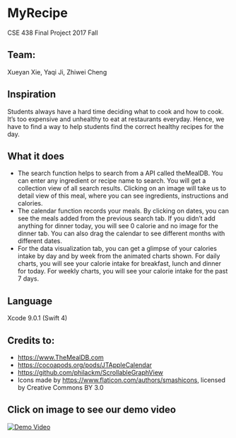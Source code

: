 # MyRecipe 
CSE 438 Final Project 2017 Fall 

## Team:
Xueyan Xie,
Yaqi Ji,
Zhiwei Cheng

## Inspiration
Students always have a hard time deciding what to cook and how to cook. It’s too expensive and unhealthy to eat at restaurants everyday. Hence, we have to find a way to help students find the correct healthy recipes for the day.

## What it does
* The search function helps to search from a API called theMealDB. You can enter any ingredient or recipe name to search. You will get a collection view of all search results. Clicking on an image will take us to detail view of this meal, where you can see ingredients, instructions and calories. 
* The calendar function records your meals. By clicking on dates, you can see the meals added from the previous search tab. If you didn’t add anything for dinner today, you will see 0 calorie and no image for the dinner tab. You can also drag the calendar to see different months with different dates. 
* For the data visualization tab, you can get a glimpse of your calories intake by day and by week from the animated charts shown. For daily charts, you will see your calorie intake for breakfast, lunch and dinner for today. For weekly charts, you will see your calorie intake for the past 7 days. 

## Language
Xcode 9.0.1 (Swift 4)

## Credits to:
* https://www.TheMealDB.com
* https://cocoapods.org/pods/JTAppleCalendar
* https://github.com/philackm/ScrollableGraphView
* Icons made by https://www.flaticon.com/authors/smashicons, licensed by Creative Commons BY 3.0

## Click on image to see our demo video
[![Demo Video](https://img.youtube.com/vi/lBn5v7hMcD0/0.jpg)](https://www.youtube.com/watch?v=lBn5v7hMcD0)

